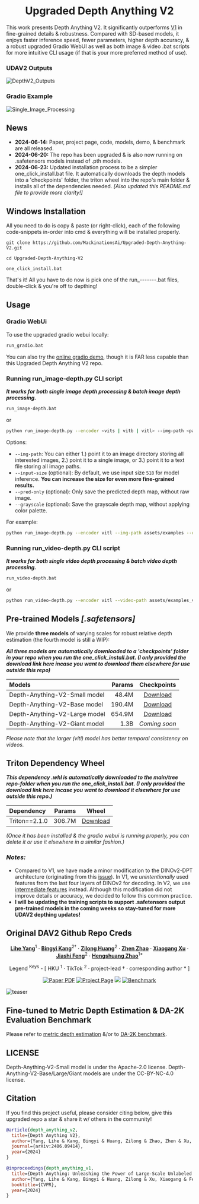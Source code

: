 <div align="center">
<h1>Upgraded Depth Anything V2</h1>
</div>

This work presents Depth Anything V2. It significantly outperforms [V1](https://github.com/LiheYoung/Depth-Anything) in fine-grained details & robustness. Compared with SD-based models, it enjoys faster inference speed, fewer parameters, higher depth accuracy, & a robust upgraded Gradio WebUI as well as both image & video .bat scripts for more intuitive CLI usage (if that is your more preferred method of use).

### UDAV2 Outputs

![DepthV2_Outputs](https://github.com/MackinationsAi/Upgraded-Depth-Anything-V2/assets/133395980/46cdb302-3b34-4226-8920-372dfb4a0adc)

### Gradio Example

![Single_Image_Processing](https://github.com/MackinationsAi/Upgraded-Depth-Anything-V2/assets/133395980/ba7f4653-bc58-465c-8701-bb1d2ec27651)

## News

- **2024-06-14:** Paper, project page, code, models, demo, & benchmark are all released.
- **2024-06-20:** The repo has been upgraded & is also now running on .safetensors models instead of .pth models.
- **2024-06-23:** Updated installation process to be a simpler one_click_install.bat file. It automatically downloads the depth models into a 'checkpoints' folder, the triton wheel into the repo's main folder & installs all of the dependencies needed. *[Also updated this README.md file to provide more clarity!]*

## Windows Installation

All you need to do is copy & paste (or right-click), each of the following code-snippets in-order into cmd & everything will be installed properly.

```
git clone https://github.com/MackinationsAi/Upgraded-Depth-Anything-V2.git
```
```
cd Upgraded-Depth-Anything-V2
```
```
one_click_install.bat
```
That's it! All you have to do now is pick one of the run_-------.bat files, double-click & you're off to depthing!

## Usage

### Gradio WebUi

To use the upgraded gradio webui locally:

```bash
run_gradio.bat
```
You can also try the [online gradio demo](https://huggingface.co/spaces/Depth-Anything/Depth-Anything-V2), though it is FAR less capable than this Upgraded Depth Anything V2 repo.

### Running run_image-depth.py CLI script

***It works for both single image depth processing & batch image depth processing.***

```bash
run_image-depth.bat
```
or

```bash
python run_image-depth.py --encoder <vits | vitb | vitl> --img-path <path> --outdir <outdir> [--input-size <size>] [--pred-only] [--grayscale]
```

Options:
- `--img-path`: You can either 1.) point it to an image directory storing all interested images, 2.) point it to a single image, or 3.) point it to a text file storing all image paths.
- `--input-size` (optional): By default, we use input size `518` for model inference. **You can increase the size for even more fine-grained results.**
- `--pred-only` (optional): Only save the predicted depth map, without raw image.
- `--grayscale` (optional): Save the grayscale depth map, without applying color palette.

For example:
```bash
python run_image-depth.py --encoder vitl --img-path assets/examples --outdir depth_vis
```

### Running run_video-depth.py CLI script

***It works for both single video depth processing & batch video depth processing.***

```bash
run_video-depth.bat
```
or

```bash
python run_video-depth.py --encoder vitl --video-path assets/examples_video --outdir video_depth_vis
```

## Pre-trained Models *[.safetensors]*

We provide **three models** of varying scales for robust relative depth estimation (the fourth model is still a WIP):

***All three models are automatically downloaded to a 'checkpoints' folder in your repo when you run the one_click_install.bat. (I only provided the download link here incase you want to download them elsewhere for use outside this repo)***


| Models | Params | Checkpoints |
|:-|-:|:-:|
| Depth-Anything-V2-Small model | 48.4M | [Download](https://huggingface.co/MackinationsAi/Depth-Anything-V2_Safetensors/resolve/main/depth_anything_v2_vits.safetensors?download=true) |
| Depth-Anything-V2-Base model | 190.4M | [Download](https://huggingface.co/MackinationsAi/Depth-Anything-V2_Safetensors/resolve/main/depth_anything_v2_vitb.safetensors?download=true) |
| Depth-Anything-V2-Large model | 654.9M | [Download](https://huggingface.co/MackinationsAi/Depth-Anything-V2_Safetensors/resolve/main/depth_anything_v2_vitl.safetensors?download=true) |
| Depth-Anything-V2-Giant model | 1.3B | *Coming soon* | [Download Doesn't Work - Model is still a WIP](https://huggingface.co/MackinationsAi/Depth-Anything-V2_Safetensors/resolve/main/depth_anything_v2_vitg.safetensors?download=true) |


*Please note that the larger (vitl) model has better temporal consistency on videos.*

## Triton Dependency Wheel

***This dependency .whl is automatically downloaded to the main/tree repo-folder when you run the one_click_install.bat. (I only provided the download link here incase you want to download it elsewhere for use outside this repo.)***


| Dependency | Params | Wheel |
|:-|-:|:-:|
| Triton==2.1.0 | 306.7M | [Download](https://huggingface.co/MonsterMMORPG/SECourses/blob/main/triton-2.1.0-cp310-cp310-win_amd64.whl?download=true) |


*(Once it has been installed & the gradio webui is running properly, you can delete it or use it elsewhere in a similar fashion.)*

### *Notes:*
- Compared to V1, we have made a minor modification to the DINOv2-DPT architecture (originating from this [issue](https://github.com/LiheYoung/Depth-Anything/issues/81)). In V1, we *unintentionally* used features from the last four layers of DINOv2 for decoding. In V2, we use [intermediate features](https://github.com/DepthAnything/Depth-Anything-V2/blob/2cbc36a8ce2cec41d38ee51153f112e87c8e42d8/depth_anything_v2/dpt.py#L164-L169) instead. Although this modification did not improve details or accuracy, we decided to follow this common practice. 
- **I will be updating the training scripts to support .safetensors output pre-trained models in the coming weeks so stay-tuned for more UDAV2 depthing updates!**

## Original DAV2 Github Repo Creds
<div align="center">

[**Lihe Yang**](https://liheyoung.github.io/)<sup>1</sup> · [**Bingyi Kang**](https://bingykang.github.io/)<sup>2&dagger;</sup> · [**Zilong Huang**](http://speedinghzl.github.io/)<sup>2</sup> · [**Zhen Zhao**](http://zhaozhen.me/) · [**Xiaogang Xu**](https://xiaogang00.github.io/) · [**Jiashi Feng**](https://sites.google.com/site/jshfeng/)<sup>2</sup> · [**Hengshuang Zhao**](https://hszhao.github.io/)<sup>1*</sup>

Legend <sup>Keys</sup> - [ HKU <sup>1</sup>  ·  TikTok <sup>2</sup>  ·  project-lead &dagger;  ·  corresponding author * ]
</div>

<div align="center">
<a href="https://arxiv.org/abs/2406.09414"><img src='https://img.shields.io/badge/arXiv-Depth Anything V2-red' alt='Paper PDF'></a>
<a href='https://depth-anything-v2.github.io'><img src='https://img.shields.io/badge/Project_Page-Depth Anything V2-green' alt='Project Page'></a>
<a href='https://huggingface.co/spaces/depth-anything/Depth-Anything-V2'><img src='https://img.shields.io/badge/%F0%9F%A4%97%20Hugging%20Face-Spaces-blue'></a>
<a href='https://huggingface.co/datasets/depth-anything/DA-2K'><img src='https://img.shields.io/badge/Benchmark-DA--2K-yellow' alt='Benchmark'></a>
</div>

![teaser](assets/teaser.png)

## Fine-tuned to Metric Depth Estimation & DA-2K Evaluation Benchmark

Please refer to [metric depth estimation](./metric_depth) &/or to [DA-2K benchmark](./DA-2K.md).

## LICENSE

Depth-Anything-V2-Small model is under the Apache-2.0 license. Depth-Anything-V2-Base/Large/Giant models are under the CC-BY-NC-4.0 license.

## Citation

If you find this project useful, please consider citing below, give this upgraded repo a star & share it w/ others in the community!

```bibtex
@article{depth_anything_v2,
  title={Depth Anything V2},
  author={Yang, Lihe & Kang, Bingyi & Huang, Zilong & Zhao, Zhen & Xu, Xiaogang & Feng, Jiashi & Zhao, Hengshuang},
  journal={arXiv:2406.09414},
  year={2024}
}

@inproceedings{depth_anything_v1,
  title={Depth Anything: Unleashing the Power of Large-Scale Unlabeled Data}, 
  author={Yang, Lihe & Kang, Bingyi & Huang, Zilong & Xu, Xiaogang & Feng, Jiashi & Zhao, Hengshuang},
  booktitle={CVPR},
  year={2024}
}
```
